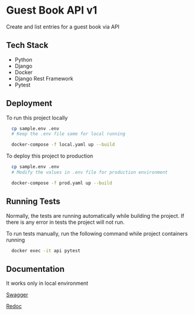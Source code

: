 



# Guest Book API v1

Create and list entries for a guest book via API


## Tech Stack

* Python
* Django
* Docker
* Django Rest Framework
* Pytest


## Deployment

To run this project locally

```bash
  cp sample.env .env
  # Keep the .env file same for local running

  docker-compose -f local.yaml up --build
```

To deploy this project to production

```bash
  cp sample.env .env
  # Modify the values in .env file for production environment

  docker-compose -f prod.yaml up --build
```


## Running Tests

Normally, the tests are running automatically while building the project. If there is any error in tests the project will not run.

To run tests manually, run the following command while project containers running

```bash
  docker exec -it api pytest
```


## Documentation
It works only in local environment

[Swagger](http://localhost:8000/swagger/)

[Redoc](http://localhost:8000/redoc/)

